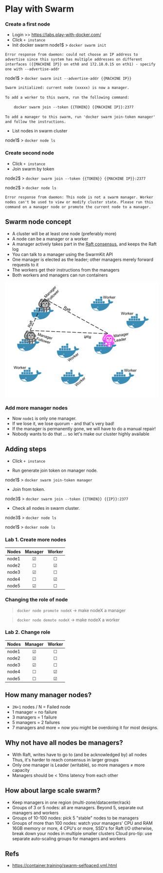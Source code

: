 # Play with Swarm

### Create a first node
- Login >> https://labs.play-with-docker.com/
- Click `+ instance`
- Init docker swarm
node1$ > `docker swarm init`

```
Error response from daemon: could not choose an IP address to advertise since this system has multiple addresses on different interfaces ({{MACHINE IP}} on eth0 and 172.18.0.15 on eth1) - specify one with --advertise-addr
```

node1$ > `docker swarm init --advertise-addr {{MACHINE IP}}`

```
Swarm initialized: current node (xxxxx) is now a manager.

To add a worker to this swarm, run the following command:

    docker swarm join --token {{TOKEN}} {{MACHINE IP}}:2377

To add a manager to this swarm, run 'docker swarm join-token manager' and follow the instructions.
```

- List nodes in swarm cluster

node1$ > `docker node ls`

### Create second node

- Click `+ instance`
- Join swarm by token

node2$ > `docker swarm join --token {{TOKEN}} {{MACHINE IP}}:2377`

node2$ > `docker node ls`

```
Error response from daemon: This node is not a swarm manager. Worker nodes can't be used to view or modify cluster state. Please run this command on a manager node or promote the current node to a manager.
```

## Swarm node concept

- A cluster will be at least one node (preferably more)
- A node can be a manager or a worker
- A manager actively takes part in the [Raft consensus](https://docs.docker.com/engine/swarm/raft/), and keeps the Raft log
- You can talk to a manager using the SwarmKit API
- One manager is elected as the leader; other managers merely forward requests to it
- The workers get their instructions from the managers
- Both workers and managers can run containers

![](assets/swarm-mode.svg)


### Add more manager nodes
- Now `node1` is only one manager.
- If we lose it, we lose quorum - and that's very bad!
- If the manager is permanently gone, we will have to do a manual repair!
- Nobody wants to do that ... so let's make our cluster highly available

## Adding steps
- Click `+ instance`

- Run generate join token on manager node.

node1$ > `docker swarm join-token manager`

- Join from token.

node3$ > `docker swarm join --token {{TOKEN}} {{IP}}:2377`

- Check all nodes in swarm cluster.

node3$ > `docker node ls`

node1$ > `docker node ls`

### Lab 1. Create more nodes

| Nodes        |Manager|Worker |
| -------------|:-----:|:-----:|
| node1        |&#9745;|&#9744;|
| node2        |&#9744;|&#9745;|
| node3        |&#9745;|&#9744;|
| node4        |&#9744;|&#9745;|
| node5        |&#9745;|&#9744;|

### Changing the role of node

> `docker node promote nodeX` → make nodeX a manager

> `docker node demote nodeX` → make nodeX a worker

### Lab 2. Change role

| Nodes        |Manager|Worker |
| -------------|:-----:|:-----:|
| node1        |&#9745;|&#9744;|
| node2        |&#9745;|&#9744;|
| node3        |&#9745;|&#9744;|
| node4        |&#9744;|&#9745;|
| node5        |&#9744;|&#9745;|

## How many manager nodes?

- `2N+1` nodes / N = Failed node
- 1 manager = no failure
- 3 managers = 1 failure
- 5 managers = 2 failures
- 7 managers and more = now you might be overdoing it for most designs.

## Why not have all nodes be managers?
- With Raft, writes have to go to (and be acknowledged by) all nodes Thus, it's harder to reach consensus in larger groups
- Only one manager is Leader (writable), so more managers ≠ more capacity
- Managers should be < 10ms latency from each other

## How about large scale swarm?
- Keep managers in one region (multi-zone/datacenter/rack)
- Groups of 3 or 5 nodes: all are managers. Beyond 5, separate out managers and workers
- Groups of 10-100 nodes: pick 5 "stable" nodes to be managers
- Groups of more than 100 nodes: watch your managers' CPU and RAM 16GB memory or more, 4 CPU's or more, SSD's for Raft I/O
otherwise, break down your nodes in multiple smaller clusters
Cloud pro-tip: use separate auto-scaling groups for managers and workers

## Refs
- https://container.training/swarm-selfpaced.yml.html